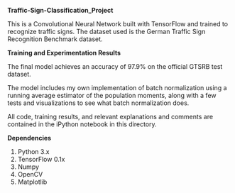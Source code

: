 **Traffic-Sign-Classification_Project**

This is a Convolutional Neural Network built with TensorFlow and trained to recognize traffic signs. The dataset used is the German Traffic Sign Recognition Benchmark dataset.

**Training and Experimentation Results**

The final model achieves an accuracy of 97.9% on the official GTSRB test dataset.

The model includes my own implementation of batch normalization using a running average estimator of the population moments, along with a few tests and visualizations to see what batch normalization does.

All code, training results, and relevant explanations and comments are contained in the iPython notebook in this directory.

**Dependencies**

1. Python 3.x
2. TensorFlow 0.1x
3. Numpy
4. OpenCV
5. Matplotlib

